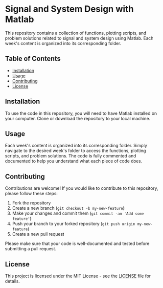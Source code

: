 # Signal and System Design with Matlab

This repository contains a collection of functions, plotting scripts, and problem solutions related to signal and system design using Matlab. Each week's content is organized into its corresponding folder.

## Table of Contents

- [Installation](#installation)
- [Usage](#usage)
- [Contributing](#contributing)
- [License](#license)

## Installation

To use the code in this repository, you will need to have Matlab installed on your computer. Clone or download the repository to your local machine.

## Usage

Each week's content is organized into its corresponding folder. Simply navigate to the desired week's folder to access the functions, plotting scripts, and problem solutions. The code is fully commented and documented to help you understand what each piece of code does.

## Contributing

Contributions are welcome! If you would like to contribute to this repository, please follow these steps:

1. Fork the repository
2. Create a new branch (`git checkout -b my-new-feature`)
3. Make your changes and commit them (`git commit -am 'Add some feature'`)
4. Push your branch to your forked repository (`git push origin my-new-feature`)
5. Create a new pull request

Please make sure that your code is well-documented and tested before submitting a pull request.

## License

This project is licensed under the MIT License - see the [LICENSE](LICENSE) file for details.
